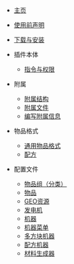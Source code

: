 * [主页](home.md)
* [使用前声明](declaration.md)
* [下载与安装](download-and-install.md)

* 插件本体
    * [指令与权限](plugin/command-and-permission.md)

* 附属
    * [附属结构](addon/structure.md)
    * [附属文件](addon/file.md)
    * [编写附属信息](addon/plugin-information.md)

* 物品格式
    * [通用物品格式](format/universal-item-format.md)
    * [配方](format/recipe.md)

* 配置文件
    * [物品组（分类）](file/groups.md)
    * [物品](file/items.md)
    * [GEO资源](file/geo.md)
    * [发电机](file/generators.md)
    * [机器](file/machine.md)
    * [机器菜单](file/menu.md)
    * [多方块机器](file/multi-block-machine.md)
    * [配方机器](file/recipe\_machines.md)
    * [材料生成器](file/mat\_generators.md)
